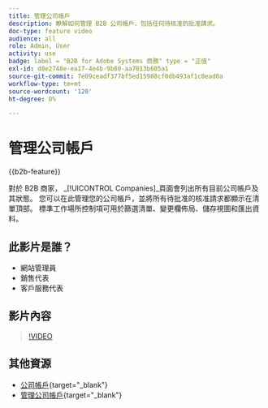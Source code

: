 ```yaml
---
title: 管理公司帳戶
description: 瞭解如何管理 B2B 公司帳戶，包括任何待核准的批准請求。
doc-type: feature video
audience: all
role: Admin, User
activity: use
badge: label = "B2B for Adobe Systems 商務" type = "正值"
exl-id: d8e2748e-ea17-4e4b-9b80-aa7013b605a1
source-git-commit: 7e09ceadf377bf5ed15988cf0db493af1c0ead0a
workflow-type: tm+mt
source-wordcount: '120'
ht-degree: 0%

---
```


# 管理公司帳戶

{{b2b-feature}}

對於 B2B 商家， _[!UICONTROL Companies]_頁面會列出所有目前公司帳戶及其狀態。 您可以在此管理您的公司帳戶，並將所有待批准的核准請求都顯示在清單頂部。 標準工作場所控制項可用於篩選清單、變更欄佈局、儲存視圖和匯出資料。

## 此影片是誰？

- 網站管理員
- 銷售代表
- 客戶服務代表

## 影片內容

>[!VIDEO](https://video.tv.adobe.com/v/344447?quality=12&learn=on)

## 其他資源

- [公司帳戶](https://experienceleague.adobe.com/docs/commerce-admin/b2b/companies/account-companies.html){target="_blank"}
- [管理公司帳戶](https://experienceleague.adobe.com/docs/commerce-admin/b2b/companies/account-company-manage.html){target="_blank"}
